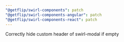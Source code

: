 ```yaml
---
"@getflip/swirl-components": patch
"@getflip/swirl-components-angular": patch
"@getflip/swirl-components-react": patch
---
```


Correctly hide custom header of swirl-modal if empty
